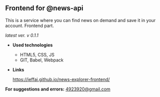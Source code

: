 **Frontend for @news-api**
----
This is a service where you can find news on demand and save it in your account.
Frontend part.
 
*latest ver. v 0.1.1*

* **Used technologies**

  - HTML5, CSS, JS
  - GIT, Babel, Webpack


* **Links**

  https://ieffai.github.io/news-explorer-frontend/ <br />


<reserved>

**For suggestions and errors:**
  4923920@gmail.com
